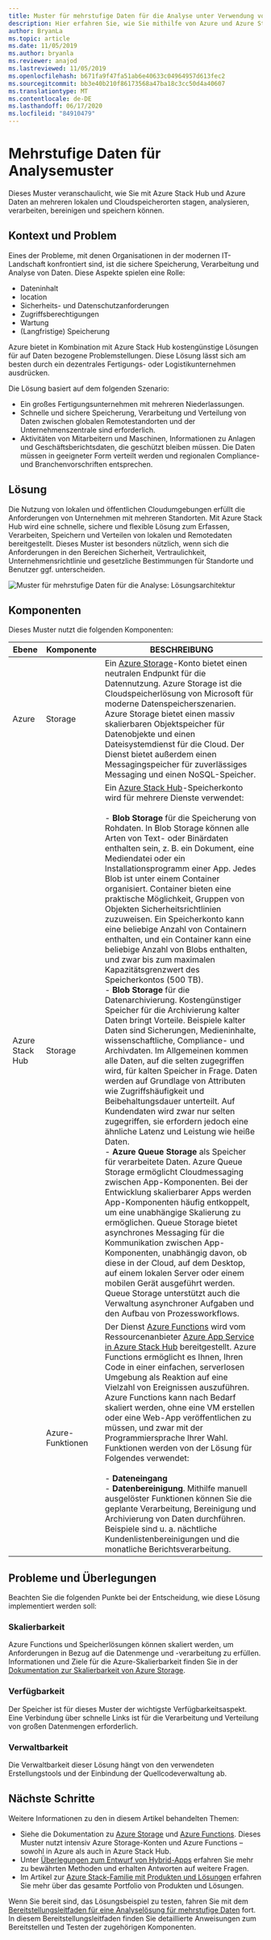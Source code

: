 ```yaml
---
title: Muster für mehrstufige Daten für die Analyse unter Verwendung von Azure und Azure Stack Hub
description: Hier erfahren Sie, wie Sie mithilfe von Azure und Azure Stack Hub eine Lösung für mehrstufige Daten in der Hybrid Cloud implementieren.
author: BryanLa
ms.topic: article
ms.date: 11/05/2019
ms.author: bryanla
ms.reviewer: anajod
ms.lastreviewed: 11/05/2019
ms.openlocfilehash: b671fa9f47fa51ab6e40633c04964957d613fec2
ms.sourcegitcommit: bb3e40b210f86173568a47ba18c3cc50d4a40607
ms.translationtype: MT
ms.contentlocale: de-DE
ms.lasthandoff: 06/17/2020
ms.locfileid: "84910479"
---
```

# <a name="tiered-data-for-analytics-pattern"></a>Mehrstufige Daten für Analysemuster

Dieses Muster veranschaulicht, wie Sie mit Azure Stack Hub und Azure Daten an mehreren lokalen und Cloudspeicherorten stagen, analysieren, verarbeiten, bereinigen und speichern können.

## <a name="context-and-problem"></a>Kontext und Problem

Eines der Probleme, mit denen Organisationen in der modernen IT-Landschaft konfrontiert sind, ist die sichere Speicherung, Verarbeitung und Analyse von Daten. Diese Aspekte spielen eine Rolle:

- Dateninhalt
- location
- Sicherheits- und Datenschutzanforderungen
- Zugriffsberechtigungen
- Wartung
- (Langfristige) Speicherung

Azure bietet in Kombination mit Azure Stack Hub kostengünstige Lösungen für auf Daten bezogene Problemstellungen. Diese Lösung lässt sich am besten durch ein dezentrales Fertigungs- oder Logistikunternehmen ausdrücken.

Die Lösung basiert auf dem folgenden Szenario:

- Ein großes Fertigungsunternehmen mit mehreren Niederlassungen.
- Schnelle und sichere Speicherung, Verarbeitung und Verteilung von Daten zwischen globalen Remotestandorten und der Unternehmenszentrale sind erforderlich.
- Aktivitäten von Mitarbeitern und Maschinen, Informationen zu Anlagen und Geschäftsberichtsdaten, die geschützt bleiben müssen. Die Daten müssen in geeigneter Form verteilt werden und regionalen Compliance- und Branchenvorschriften entsprechen.

## <a name="solution"></a>Lösung

Die Nutzung von lokalen und öffentlichen Cloudumgebungen erfüllt die Anforderungen von Unternehmen mit mehreren Standorten. Mit Azure Stack Hub wird eine schnelle, sichere und flexible Lösung zum Erfassen, Verarbeiten, Speichern und Verteilen von lokalen und Remotedaten bereitgestellt. Dieses Muster ist besonders nützlich, wenn sich die Anforderungen in den Bereichen Sicherheit, Vertraulichkeit, Unternehmensrichtlinie und gesetzliche Bestimmungen für Standorte und Benutzer ggf. unterscheiden.

![Muster für mehrstufige Daten für die Analyse: Lösungsarchitektur](media/pattern-tiered-data-analytics/solution-architecture.png)

## <a name="components"></a>Komponenten

Dieses Muster nutzt die folgenden Komponenten:

| Ebene | Komponente | BESCHREIBUNG |
|----------|-----------|-------------|
| Azure | Storage | Ein [Azure Storage](/azure/storage/)-Konto bietet einen neutralen Endpunkt für die Datennutzung. Azure Storage ist die Cloudspeicherlösung von Microsoft für moderne Datenspeicherszenarien. Azure Storage bietet einen massiv skalierbaren Objektspeicher für Datenobjekte und einen Dateisystemdienst für die Cloud. Der Dienst bietet außerdem einen Messagingspeicher für zuverlässiges Messaging und einen NoSQL-Speicher. |
| Azure Stack Hub | Storage | Ein [Azure Stack Hub](/azure-stack/user/azure-stack-storage-overview)-Speicherkonto wird für mehrere Dienste verwendet:<br><br>- **Blob Storage** für die Speicherung von Rohdaten. In Blob Storage können alle Arten von Text- oder Binärdaten enthalten sein, z. B. ein Dokument, eine Mediendatei oder ein Installationsprogramm einer App. Jedes Blob ist unter einem Container organisiert. Container bieten eine praktische Möglichkeit, Gruppen von Objekten Sicherheitsrichtlinien zuzuweisen. Ein Speicherkonto kann eine beliebige Anzahl von Containern enthalten, und ein Container kann eine beliebige Anzahl von Blobs enthalten, und zwar bis zum maximalen Kapazitätsgrenzwert des Speicherkontos (500 TB).<br>- **Blob Storage** für die Datenarchivierung. Kostengünstiger Speicher für die Archivierung kalter Daten bringt Vorteile. Beispiele kalter Daten sind Sicherungen, Medieninhalte, wissenschaftliche, Compliance- und Archivdaten. Im Allgemeinen kommen alle Daten, auf die selten zugegriffen wird, für kalten Speicher in Frage. Daten werden auf Grundlage von Attributen wie Zugriffshäufigkeit und Beibehaltungsdauer unterteilt. Auf Kundendaten wird zwar nur selten zugegriffen, sie erfordern jedoch eine ähnliche Latenz und Leistung wie heiße Daten.<br>- **Azure Queue Storage** als Speicher für verarbeitete Daten. Azure Queue Storage ermöglicht Cloudmessaging zwischen App-Komponenten. Bei der Entwicklung skalierbarer Apps werden App-Komponenten häufig entkoppelt, um eine unabhängige Skalierung zu ermöglichen. Queue Storage bietet asynchrones Messaging für die Kommunikation zwischen App-Komponenten, unabhängig davon, ob diese in der Cloud, auf dem Desktop, auf einem lokalen Server oder einem mobilen Gerät ausgeführt werden. Queue Storage unterstützt auch die Verwaltung asynchroner Aufgaben und den Aufbau von Prozessworkflows. |
| | Azure-Funktionen | Der Dienst [Azure Functions](/azure/azure-functions/) wird vom Ressourcenanbieter [Azure App Service in Azure Stack Hub](/azure-stack/operator/azure-stack-app-service-overview) bereitgestellt. Azure Functions ermöglicht es Ihnen, Ihren Code in einer einfachen, serverlosen Umgebung als Reaktion auf eine Vielzahl von Ereignissen auszuführen. Azure Functions kann nach Bedarf skaliert werden, ohne eine VM erstellen oder eine Web-App veröffentlichen zu müssen, und zwar mit der Programmiersprache Ihrer Wahl. Funktionen werden von der Lösung für Folgendes verwendet:<br><br>- **Dateneingang**<br>- **Datenbereinigung**. Mithilfe manuell ausgelöster Funktionen können Sie die geplante Verarbeitung, Bereinigung und Archivierung von Daten durchführen. Beispiele sind u. a. nächtliche Kundenlistenbereinigungen und die monatliche Berichtsverarbeitung.|

## <a name="issues-and-considerations"></a>Probleme und Überlegungen

Beachten Sie die folgenden Punkte bei der Entscheidung, wie diese Lösung implementiert werden soll:

### <a name="scalability"></a>Skalierbarkeit

Azure Functions und Speicherlösungen können skaliert werden, um Anforderungen in Bezug auf die Datenmenge und -verarbeitung zu erfüllen. Informationen und Ziele für die Azure-Skalierbarkeit finden Sie in der [Dokumentation zur Skalierbarkeit von Azure Storage](/azure/storage/common/storage-scalability-targets).

### <a name="availability"></a>Verfügbarkeit

Der Speicher ist für dieses Muster der wichtigste Verfügbarkeitsaspekt. Eine Verbindung über schnelle Links ist für die Verarbeitung und Verteilung von großen Datenmengen erforderlich.

### <a name="manageability"></a>Verwaltbarkeit

Die Verwaltbarkeit dieser Lösung hängt von den verwendeten Erstellungstools und der Einbindung der Quellcodeverwaltung ab.

## <a name="next-steps"></a>Nächste Schritte

Weitere Informationen zu den in diesem Artikel behandelten Themen:

- Siehe die Dokumentation zu [Azure Storage](/azure/storage/) und [Azure Functions](/azure/azure-functions/). Dieses Muster nutzt intensiv Azure Storage-Konten und Azure Functions – sowohl in Azure als auch in Azure Stack Hub.
- Unter [Überlegungen zum Entwurf von Hybrid-Apps](overview-app-design-considerations.md) erfahren Sie mehr zu bewährten Methoden und erhalten Antworten auf weitere Fragen.
- Im Artikel zur [Azure Stack-Familie mit Produkten und Lösungen](/azure-stack) erfahren Sie mehr über das gesamte Portfolio von Produkten und Lösungen.

Wenn Sie bereit sind, das Lösungsbeispiel zu testen, fahren Sie mit dem [Bereitstellungsleitfaden für eine Analyselösung für mehrstufige Daten](https://aka.ms/tiereddatadeploy) fort. In diesem Bereitstellungsleitfaden finden Sie detaillierte Anweisungen zum Bereitstellen und Testen der zugehörigen Komponenten.

